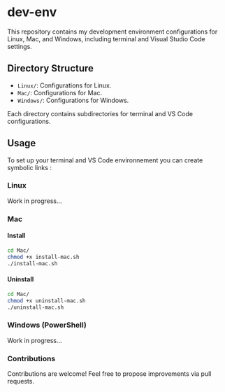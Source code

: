# dev-env

This repository contains my development environment configurations for Linux, Mac, and Windows, including terminal and Visual Studio Code settings.

## Directory Structure

- `Linux/`: Configurations for Linux.
- `Mac/`: Configurations for Mac.
- `Windows/`: Configurations for Windows.

Each directory contains subdirectories for terminal and VS Code configurations.

## Usage

To set up your terminal and VS Code environnement you can create symbolic links :

### Linux

Work in progress...

### Mac

#### Install
```sh
cd Mac/
chmod +x install-mac.sh
./install-mac.sh
```

#### Uninstall
```sh
cd Mac/
chmod +x uninstall-mac.sh
./uninstall-mac.sh
```

### Windows (PowerShell)

Work in progress...

### Contributions

Contributions are welcome! Feel free to propose improvements via pull requests.